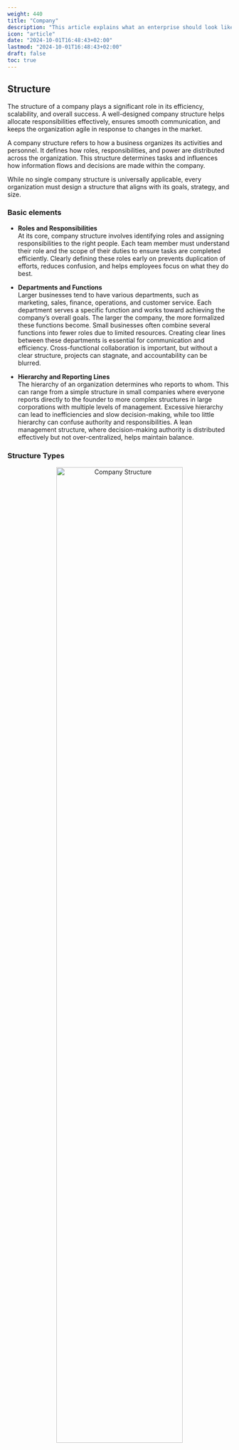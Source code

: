 ```yaml
---
weight: 440
title: "Company"
description: "This article explains what an enterprise should look like."
icon: "article"
date: "2024-10-01T16:48:43+02:00"
lastmod: "2024-10-01T16:48:43+02:00"
draft: false
toc: true
---
```

## Structure

The structure of a company plays a significant role in its efficiency, scalability, and overall success. A well-designed company structure helps allocate responsibilities effectively, ensures smooth communication, and keeps the organization agile in response to changes in the market.

A company structure refers to how a business organizes its activities and personnel. It defines how roles, responsibilities, and power are distributed across the organization. This structure determines tasks and influences how information flows and decisions are made within the company.

While no single company structure is universally applicable, every organization must design a structure that aligns with its goals, strategy, and size.

### Basic elements

* **Roles and Responsibilities** \
  At its core, company structure involves identifying roles and assigning responsibilities to the right people. Each team member must understand their role and the scope of their duties to ensure tasks are completed efficiently. Clearly defining these roles early on prevents duplication of efforts, reduces confusion, and helps employees focus on what they do best.

* **Departments and Functions** \
  Larger businesses tend to have various departments, such as marketing, sales, finance, operations, and customer service. Each department serves a specific function and works toward achieving the company’s overall goals. The larger the company, the more formalized these functions become. Small businesses often combine several functions into fewer roles due to limited resources.
  Creating clear lines between these departments is essential for communication and efficiency. Cross-functional collaboration is important, but without a clear structure, projects can stagnate, and accountability can be blurred.

* **Hierarchy and Reporting Lines** \
  The hierarchy of an organization determines who reports to whom. This can range from a simple structure in small companies where everyone reports directly to the founder to more complex structures in large corporations with multiple levels of management.
  Excessive hierarchy can lead to inefficiencies and slow decision-making, while too little hierarchy can confuse authority and responsibilities. A lean management structure, where decision-making authority is distributed effectively but not over-centralized, helps maintain balance.

### Structure Types

<center>
   <img align="center" src="../../../images/organization/company.structure.drawio.png" alt="Company Structure" width="75%" height="75%"/>
</center>

* **Hierarchical Structure** \
  The traditional hierarchical structure is often seen in larger, established businesses. This structure places decision-making power at the top, with responsibilities flowing downward through various levels of management. This model works well for organizations with straightforward, repetitive tasks that benefit from tight oversight.
  However, hierarchical structures provide clarity but can become rigid and slow to respond to market changes.

* **Flat Structure** \
  In contrast, a flat structure reduces management levels between employees and executives. This approach encourages more direct communication, empowers employees to take initiative, and can speed up decision-making. Flat structures are often more agile and better suited to smaller companies or startups where innovation and adaptability are key.
  However, flat structures can lead to confusion over decision-making authority, especially as the company grows and roles become more complex.

* **Matrix Structure** \
  In a matrix structure, employees report to more than one manager — typically, they are part of a functional department and assigned to specific projects or teams. This system allows for greater flexibility and collaboration across departments but can create conflicts when competing priorities between departments and projects.
  Careful consideration of the matrix structure is essential, as while it fosters teamwork, it can also blur accountability and create complexity in reporting.

### Additional Considerations

* **The Role of Systems** \
  A business is a collection of processes and systems that must work together seamlessly. A well-structured company integrates these systems to support the overall workflow without bottlenecks.
  For example, a clear structure for customer service ensures that issues are resolved efficiently by routing inquiries to the right teams. Similarly, a well-organized finance department ensures that cash flow is managed and resources are allocated efficiently. Systems help make processes repeatable and scalable, which is critical as the company grows.

* **Adapting the Structure** \
  The proper structure for a company at its founding will not necessarily be the appropriate structure as it grows. Startups typically begin with a highly flexible structure, where team members wear many hats and decision-making is fluid. As the company scales, however, more formal structures must be implemented to manage complexity, distribute workloads, and ensure long-term sustainability.
  Business owners and managers should regularly assess and adjust the company structure based on the business's evolving needs. This is essential to determining what’s working well and identifying bottlenecks or inefficiencies that can be addressed by reorganizing roles or departments.

* **Building Flexibility** \
  While structure is necessary for organizing a business, companies should remain flexible. The business environment constantly changes, and rigid structures can prevent a company from adapting quickly. A balanced approach is needed where a company has enough structure to ensure smooth operations but remains agile enough to pivot when market conditions demand.

* **Empowerment and Autonomy** \
  An essential aspect of a company structure is giving employees the autonomy to make decisions within their roles. Empowering employees to take ownership of their tasks without excessive oversight can lead to more significant innovation, faster problem-solving, and higher employee satisfaction.

---

## Business Functions

The structure of a business helps facilitate the smooth operation of its core functions — **Value Creation**, **Marketing**, **Sales**, **Value Delivery**, and **Finance**. These functions are fundamental to ensuring that a business not only survives but thrives in a competitive market.

<center>
   <img align="center" src="../../../images/organization/company.business_functions.drawio.png" alt="Business Functions" width="75%" height="75%"/>
</center>

### Value Creation: The Foundation of a Business

Value creation is the process of developing products or services that solve a problem or fulfill a market need. Without value creation, a business has nothing to offer. This process involves understanding customer needs, developing solutions, and continuously improving those solutions based on feedback.

**Key elements**:

* **Identifying Market Needs**: Understand your target audience's problems and how your product or service can address them.
* **Testing and Prototyping**: Use minimal viable products (MVP) to test concepts with real customers and gather feedback.
* **Continuous Improvement through Iteration**: Successful businesses refine their offerings through iteration and feedback loops. The iteration cycle involves continuously improving a product or service based on customer feedback, ensuring the company adapts to changing market needs.

### Marketing: Attracting Attention and Generating Demand

Marketing is about drawing attention to your product or service and generating interest among potential customers. It’s the bridge between value creation and sales, ensuring that the right people know about the business and are interested in its offers.

**Key elements**:

* **Building Awareness**: Capture the attention of your target market through compelling messaging.
* **Segmentation**: Tailor marketing efforts to different segments of your audience to increase relevance.
* **Call-to-Action (CTA)**: Ensure your marketing efforts prompt the audience to take the desired action, whether purchasing, signing up, or contacting the company.
* **Understanding Customer Psychology**: Marketing efforts should be rooted in **psychology**. Businesses must understand how customers make decisions, what motivates them, and how to frame their message to resonate with their audience. Techniques like creating urgency, highlighting benefits, and appealing to emotions can significantly influence purchasing behavior.

### Sales: Turning Interest into Revenue

Sales is converting the interest generated by marketing into actual transactions. It involves building customer trust, addressing concerns, and guiding them through buying.

**Key elements**:

* **Building Trust**: Establish credibility and ensure customers feel confident about their purchase.
* **Value-Based Selling**: Focus on how the product or service benefits the customer rather than just listing features.
* **Risk Mitigation**: Offer guarantees or return policies to reduce the perceived risk for customers.
* **Leveraging Behavioral Insights**: Like marketing, sales should incorporate an understanding of human behavior. Factors like social proof, scarcity, and loss aversion influence customers. By understanding these drivers, businesses can more effectively convert interest into sales.

### Value Delivery: Fulfilling the Promise

Value delivery ensures that customers receive what they were promised on time and with high quality. This function is where a business fulfills its obligations, ensuring that the product or service meets or exceeds customer expectations. Value delivery doesn’t stop at the sale; it includes after-sales services such as support, maintenance, and warranties.

**Key elements**:

* **Customer Satisfaction**: Deliver the product or service in a way that delights the customer.
* **Reliability**: Ensure consistent quality and timely delivery to build customer loyalty.
* **Support and Maintenance**: After a sale, value delivery continues with product support and maintenance, including offering help with product usage, troubleshooting, and ensuring the customer receives ongoing value from their purchase.
* **Warranties and Guarantees**: Ensure that any warranties or guarantees are honored promptly and effectively. This fulfills the promise made at the time of sale and builds trust and confidence in the brand.
* **Systemization**: Develop processes that ensure seamless value delivery at scale. By viewing value delivery through the lens of **systems thinking**, businesses can create reliable, repeatable processes that allow them to scale operations without sacrificing quality.

### Finance: Managing Resources and Sustainability

Finance is about managing the flow of money in and out of the business to ensure it remains profitable and sustainable. It involves controlling costs, maintaining healthy profit margins, and making wise investment decisions.

**Key elements**:

* **Profit Margins**: Ensure revenue exceeds costs, leaving enough profit to sustain and grow the business.
* **Cash Flow Management**: Monitor cash movement to ensure sufficient funds are available to cover expenses and investments.
* **Cost Control**: Keep expenses in check while maintaining the quality of the product or service.
* **Sufficiency Over Aggressive Growth**: Businesses must focus on financial sufficiency — ensuring they generate enough profit to sustain operations and invest in growth without being overly aggressive in their expansion plans. This mindset helps avoid the pitfalls of over-leveraging and ensures long-term financial health.

### Supporting Functions: Infrastructure for operations

In addition to the core functions like marketing, sales, operations, and finance, every business relies on crucial **supporting functions** to maintain efficient day-to-day operations and long-term success. These functions — **Human Resources (HR)**, **Information Technology (IT)**, **Legal**, and **Accounting** — provide essential services that help the core functions operate smoothly and contribute to the organization's overall health. Here’s an overview of what each supporting function does and how they contribute to the business:

##### Human Resources (HR)

Human Resources (HR) manages an organization’s workforce, from recruiting and hiring to employee development, performance management, and labor law compliance. HR ensures the business attracts and retains skilled talent while fostering a productive and healthy work environment.

**Key elements**:

* **Recruitment and Talent Acquisition**: Attracting and hiring the right people to meet the company’s workforce needs.
* **Employee Development and Training**: Providing employees with ongoing education and skill development to ensure they meet performance standards and grow within the company.
* **Compensation and Benefits Management**: Overseeing employee compensation, benefits, and rewards programs to maintain competitive pay structures.
* **Compliance and Employee Relations**: Ensuring adherence to labor laws, managing employee grievances, and maintaining a positive company culture.

##### Information Technology (IT)

Information Technology (IT) manages the technological infrastructure and systems that support business operations. IT ensures that the company’s hardware, software, and data systems are secure, efficient, and capable of meeting the organization's demands. IT also handles cybersecurity and system integrations across the company.

**Key elements**:

* **System Maintenance and Support**: Managing the company’s hardware, software, networks, and digital tools, ensuring everything operates smoothly.
* **Cybersecurity and Data Protection**: Implementing measures to protect the company’s data and systems from breaches, hacking, and unauthorized access.
* **Business Process Automation**: Using technology to streamline and automate repetitive tasks, improving operational efficiency.
* **IT Support and Troubleshooting**: Providing ongoing support to all departments, ensuring issues with technology and systems are addressed promptly.

##### Legal

The Legal function ensures that the business complies with all laws and regulations, manages risks, and protects the company's intellectual property. Legal is responsible for drafting and reviewing contracts, handling disputes, and ensuring the company's business practices align with applicable legal frameworks.

**Key elements**:

* **Compliance and Risk Management**: Ensuring the company adheres to all relevant laws and regulations, including industry-specific requirements.
* **Contract Management**: Drafting, reviewing, and negotiating contracts with clients, vendors, and partners to safeguard the company's interests.
* **Intellectual Property Protection**: Managing patents, trademarks, copyrights, and other forms of intellectual property to protect the company’s innovations and brand.
* **Dispute Resolution and Litigation**: Handling disputes and representing the company in legal matters, minimizing potential liabilities.

##### Accounting

Accounting is responsible for recording, tracking, and reporting the company’s financial transactions. It manages financial operations like budgeting, taxes, payroll, and compliance. Accounting provides critical data to support financial decision-making and ensure the company’s fiscal health.

**Key elements**:

* **Financial Reporting**: Preparing financial statements such as the income statement, balance sheet, and cash flow statement to provide insights into the company’s financial performance.
* **Tax Management and Compliance**: Ensuring the company complies with tax regulations and manages tax obligations efficiently.
* **Accounts Payable and Receivable**: Managing money flow in and out of the business, ensuring payments are made and received on time.
* **Budgeting and Forecasting**: Supporting the financial planning process by providing data and analysis to help management allocate resources effectively.

---

## Business Execution

Every organization, regardless of size or industry, operates within a framework of decision-making that cascades through different levels of responsibility. These levels: **strategic**, **tactical**, and **operational** — are essential for ensuring that the organization’s vision is effectively translated into action. Each level plays a unique role, addressing different time frames, scopes, and objectives, yet all are interconnected to guide the organization toward success.

<center>
   <img align="center" src="../../../images/organization/company.business_execution.drawio.png" alt="Business Execution" width="75%" height="75%"/>
</center>

### Strategic Level: Defining the Vision

At the **strategic level**, top executives such as the CEO, board members, and senior leadership focus on the organization’s **long-term vision and direction**. This level is concerned with answering the fundamental questions of **what** the organization’s goals are, **why** it exists, and **how** it will compete in the market.

* **Time Horizon:** Typically, strategic plans look ahead 3 to 5 years, sometimes even longer, depending on the industry and market conditions.
* **Scope:** Decisions made at the strategic level impact the entire organization and its long-term viability. The focus is on market positioning, competitive advantage, and resource allocation on a broad scale.
* **Key Decisions:** Strategic decisions may include entering new markets, launching innovative products, mergers and acquisitions, or reshaping the company’s structure. These decisions are made with a focus on sustainability and growth.

**Example**: A retail company may set a strategic goal to expand into international markets over the next five years. This would involve assessing global market trends, financial projections, and resource investments needed to achieve this vision.

### Tactical Level: Bridging Strategy and Action

The **tactical level** involves **middle management**, including department heads and team leaders, who translate the broader strategic goals into **specific, actionable plans**. Tactical planning typically focuses on how to implement the strategies developed by senior leadership within a shorter time frame, usually 1 to 3 years.

* **Time Horizon:** Tactical plans are medium-term and typically cover a 1 to 3-year period.
* **Scope:** While the strategic level focuses on the entire organization, the tactical level focuses on specific departments or business units. Each department is responsible for executing its portion of the overall strategy.
* **Key Decisions:** Tactical decisions include setting departmental goals, allocating resources, and determining how to execute strategic initiatives. For example, a marketing department might plan targeted campaigns to support a strategic objective, while the HR department might develop training programs to upskill employees for future needs.

**Example**: If the company’s strategy is to enter a new market, the marketing department might develop a tactical plan to research local consumer behavior, adapt marketing materials, and establish new advertising channels.

### Operational Level: Daily Execution

At the **operational level**, **frontline managers and employees** focus on the **day-to-day activities** that drive the organization. These activities are crucial for ensuring tactical plans are implemented efficiently and effectively. Operational planning is the shortest in scope and focuses on ensuring that daily tasks align with tactical objectives, supporting strategic goals.

* **Time Horizon:** Operational plans are short-term, often addressing daily, weekly, or quarterly objectives.
* **Scope:** Operational decisions are concrete and concern small-scale tasks and procedures. This level addresses the*“how”* of getting things done — such as maintaining productivity, managing resources, and monitoring performance.
* **Key Decisions:** Decisions at the operational level involve workforce scheduling, inventory management, quality control, and ensuring the seamless execution of daily tasks.

**Example**: If the company’s tactical plan is to launch a product within six months, the operational teams will handle the day-to-day tasks of product development, supply chain management, and production scheduling to meet the deadline.

### The Interconnection of Levels

For an organization to be successful, **alignment** between these three levels is crucial. **Cascading goals** ensure that the actions at each level are interlinked:

* **Strategy provides direction**: The strategic level defines where the company is headed and why, setting long-term objectives that guide decision-making.
* **Tactics provide structure**: The tactical level translates this strategy into actionable initiatives that various departments or teams can implement.
* **Operations provide execution**: The operational level ensures the successful execution of these tactical plans by focusing on day-to-day efficiency and productivity.

A **breakdown at any level** can result in misalignment, leading to inefficiencies and poor performance. For example, a strong strategy may fail if tactical plans are poorly constructed, or operational teams may struggle if they do not receive clear instructions from middle management.

### Cascading Strategy

The process of **cascading strategy** ensures that every department, team, and individual within an organization understands how their work contributes to the overarching goals. This requires clear communication and goal-setting at each level:

* **Strategic goals** must be broken down into specific, measurable targets for each department (tactical level).
* **Tactical goals** are then translated into specific tasks, responsibilities, and key performance indicators (KPIs) for frontline employees (operational level).
* **Feedback loops**: Regular communication between levels ensures alignment, enabling teams to adjust tactics or operations in response to changing market conditions or internal challenges.

**Example**: If a software company sets a strategic goal to improve customer satisfaction by 20% over two years, this goal will cascade down. The customer service department (tactical) will develop initiatives such as implementing a new CRM system. In contrast, at the operational level, customer service agents will receive daily tasks to resolve tickets faster and improve service quality.

## Culture

In today’s fast-paced world, where innovation and collaboration are crucial to success, *culture* has emerged as a cornerstone of high-performing organizations. Culture isn’t just about values on a wall or team-building exercises — it's a dynamic and influential force that works together, makes decisions, and ultimately achieves its goals.

Culture goes beyond workplace atmosphere. It’s about creating a sense of safety, sharing vulnerability, and fostering a clear understanding of purpose. These three elements form the foundation of strong organizational cultures, where individuals feel connected, empowered, and aligned toward a common goal.

### Key Elements

* **Build Safety** \
   Safety is the first critical skill in fostering a great culture. It involves creating an environment where people feel connected and comfortable enough to speak up, experiment, and take risks together. In successful groups, individuals share small, consistent behaviors — eye contact, listening, and mutual respect — that signal, “You are safe here.” These cues lay the foundation for trust and cohesion.
* **Share Vulnerability** \
   Contrary to popular belief, strong cultures aren’t built on displays of strength but openness and vulnerability. Teams that thrive do so by allowing leaders and employees to share their struggles or weaknesses, inviting reciprocal honesty and cooperation. The willingness to be vulnerable creates deeper bonds and encourages collaboration, as it communicates that the team can only succeed by helping one another.
* **Establish Purpose** \
   A clear sense of purpose drives a powerful culture. Successful organizations communicate this purpose through repeated narratives and behaviors that keep everyone focused on shared goals. Having a mission statement is not enough; it must be consistently reinforced through the group’s everyday actions. The sense of belonging to something larger than oneself motivates individuals to go beyond the minimum and contribute to the organization’s long-term success.

### The Impact of Culture on Performance

Strong cultures are not built on individual talent alone. Instead, they thrive on how effectively the group interacts. Teams collaborating fluidly and without ego can often outperform more experienced or skilled individuals. It’s not just the skills of each employee that matter, but the quality of their interaction. Strong cultures facilitate collaboration, quick problem-solving, and innovation because they minimize the social friction that can slow down progress.

### Practical Steps to Building Culture

Organizations can take actionable steps to build and maintain a strong culture:

* **Create spaces for honest feedback**: Encourage an environment where employees feel safe giving and receiving feedback without fear of retaliation.
* **Foster rituals that reinforce belonging**: Simple habits like regular check-ins, acknowledging efforts, and celebrating small wins can powerfully affect group cohesion.
* **Emphasize learning over winning**: Frame failures as learning experiences and normalize asking for help, which can help foster a more resilient and collaborative culture.

## Recommended Reading

#### Web Resources

* [Future CIO Club Blog on Organizational Planning](https://www.futurecioclub.com/blog/organizational-planning-and-execution-in-three-levels-strategic-tactical-operational)
* [Harry’s Head Blog on Strategic, Tactical, Operational Levels](https://harryshead.wordpress.com/2020/05/29/strategic-tactical-operational-level/)

#### Books

* Kaufman, J. [The Personal MBA: Master the art of business.](https://personalmba.com/) Portfolio, 2010
  * *The Personal MBA* by Josh Kaufman provides a comprehensive overview of essential business concepts without needing a formal MBA. The book breaks down the business into five core areas: value creation, marketing, sales, delivery, and finance. Kaufman emphasizes the importance of understanding how these functions work together and the role of systems and mental models in improving decision-making. He encourages self-education and practical learning, arguing that real-world experience and focused reading can be more effective than traditional business schooling. Throughout the book, Kaufman provides actionable insights for entrepreneurs and business professionals looking to optimize their business strategies.
* Coyle, Daniel. [The Culture Code: The Secrets of Highly Successful Groups.](https://danielcoyle.com/the-culture-code/) Bantam Books, 2018.
  * *The Culture Code* explores the key elements that create highly successful group cultures, focusing on building safety, sharing vulnerability, and establishing purpose. Daniel Coyle examines how these behaviors foster trust, collaboration, and innovation in teams across diverse industries. Through real-world examples and actionable insights, the book demonstrates how leaders can cultivate solid and cohesive cultures that drive high performance.
